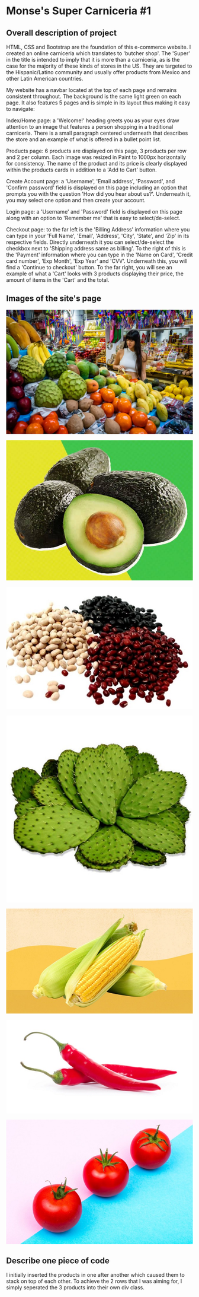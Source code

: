 # Monse's Super Carniceria #1

## Overall description of project

HTML, CSS and Bootstrap are the foundation of this e-commerce website. I created an online carniceria which translates to 'butcher shop'. The 'Super' in the title is intended to imply that it is more than a carniceria, as is the case for the majority of these kinds of stores in the US. They are targeted to the Hispanic/Latino community and usually offer products from Mexico and other Latin American countries.

My website has a navbar located at the top of each page and remains consistent throughout. The background is the same light green on each page. It also features 5 pages and is simple in its layout thus making it easy to navigate:

Index/Home page: a 'Welcome!' heading greets you as your eyes draw attention to an image that features a person shopping in a traditional carniceria. There is a small paragraph centered underneath that describes the store and an example of what is offered in a bullet point list.

Products page: 6 products are displayed on this page, 3 products per row and 2 per column. Each image was resized in Paint to 1000px horizontally for consistency. The name of the product and its price is clearly displayed within the products cards in addition to a 'Add to Cart' button.

Create Account page: a 'Username', 'Email address', 'Password', and 'Confirm password' field is displayed on this page including an option that prompts you with the question 'How did you hear about us?'. Underneath it, you may select one option and then create your account.

Login page: a 'Username' and 'Password' field is displayed on this page along with an option to 'Remember me' that is easy to select/de-select.

Checkout page: to the far left is the 'Billing Address' information where you can type in your 'Full Name', 'Email', 'Address', 'City', 'State', and 'Zip' in its respective fields. Directly underneath it you can select/de-select the checkbox next to 'Shipping address same as billing'. To the right of this is the 'Payment' information where you can type in the 'Name on Card', 'Credit card number', 'Exp Month', 'Exp Year' and 'CVV'. Underneath this, you will find a 'Continue to checkout' button. To the far right, you will see an example of what a 'Cart' looks with 3 products displaying their price, the amount of items in the 'Cart' and the total.


## Images of the site's page

![Index](images/shopper.jpg)

![Products](images/avocado.jpg) 

![Products](images/beans.jpg)

![Products](images/cactus.jpg)

![Products](images/corn.jpg)

![Products](images/peppers.jpg)

![Products](images/tomato.jpg)


## Describe one piece of code

I initially inserted the products in one after another which caused them to stack on top of each other. To achieve the 2 rows that I was aiming for, I simply seperated the 3 products into their own div class.